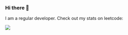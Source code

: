 ### Hi there 👋

I am a regular developer. Check out my stats on leetcode:

![](https://leetcard.jacoblin.cool/auvitly?theme=dark&font=Saira%20Stencil%20One)

